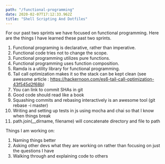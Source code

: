 ```yaml
---
path: "/functional-programming"
date: 2020-02-07T17:12:33.962Z
title: "Shell Scripting And Dotfiles"
---
```


For our past two sprints we have focused on functional programming. Here are the things I have learned these past two sprints.

1. Functional programing is declarative, rather than imperative.
1. Functional code tries not to change the scope.
1. Functional programming utilizes pure functions.
1. Functional programming uses function composition.
1. Ramda is a utility library for functional programming.
1. Tail call optimization makes it so the stack can be kept clean (see awesome article : https://hackernoon.com/es6-tail-call-optimization-43f545d2f68b)
1. You can link to commit SHAs in git
1. Good code should read like a book
1. Squashing commits and rebasing interactively is an awesome tool (git rebase -i master)
1. Writing and setting up tests in js using mocha and chai so that I know when things break
1. path.join(__dirname, filename) will concatenate directory and file to path

Things I am working on:
1. Naming things better
1. Asking other devs what they are working on rather than focusing on just the questions I have 
1. Walking through and explaining code to others 